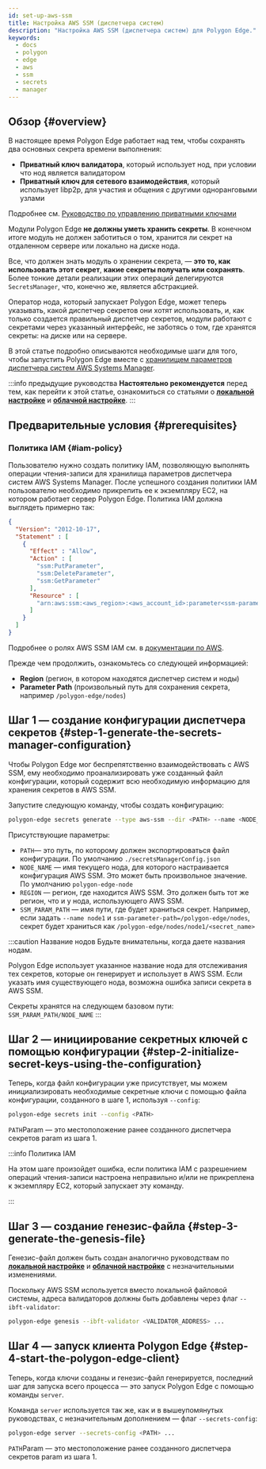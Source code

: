 ```yaml
---
id: set-up-aws-ssm
title: Настройка AWS SSM (диспетчера систем)
description: "Настройка AWS SSM (диспетчера систем) для Polygon Edge."
keywords:
  - docs
  - polygon
  - edge
  - aws
  - ssm
  - secrets
  - manager
---
```


## Обзор {#overview}

В настоящее время Polygon Edge работает над тем, чтобы сохранять два основных секрета времени выполнения:
* **Приватный ключ валидатора**, который использует нод, при условии что нод является валидатором
* **Приватный ключ для сетевого взаимодействия**, который использует libp2p, для участия и общения с другими одноранговыми узлами

Подробнее см.  [Руководство по управлению приватными ключами](/docs/edge/configuration/manage-private-keys)

Модули Polygon Edge **не должны уметь хранить секреты**. В конечном итоге модуль не должен заботиться о том, хранится ли секрет на отдаленном сервере или локально на диске нода.

Все, что должен знать модуль о хранении секрета, — **это то, как использовать этот секрет**, **какие секреты получать или сохранять**. Более тонкие детали реализации этих операций делегируются `SecretsManager`, что, конечно же, является абстракцией.

Оператор нода, который запускает Polygon Edge, может теперь указывать, какой диспетчер секретов они хотят использовать, и, как только создается правильный диспетчер секретов, модули работают с секретами через указанный интерфейс, не заботясь о том, где хранятся секреты: на диске или на сервере.

В этой статье подробно описываются необходимые шаги для того, чтобы запустить Polygon Edge  вместе с [хранилищем параметров диспетчера систем AWS Systems Manager](https://docs.aws.amazon.com/systems-manager/latest/userguide/systems-manager-parameter-store.html).

:::info предыдущие руководства
**Настоятельно рекомендуется** перед тем, как перейти к этой статье, ознакомиться со статьями о [**локальной настройке**](/docs/edge/get-started/set-up-ibft-locally) и [**облачной настройке**](/docs/edge/get-started/set-up-ibft-on-the-cloud).
:::


## Предварительные условия {#prerequisites}
### Политика IAM {#iam-policy}
Пользователю нужно создать политику IAM, позволяющую выполнять операции чтения-записи для хранилища параметров диспетчера систем AWS Systems Manager.
После успешного создания политики IAM пользователю необходимо прикрепить ее к экземпляру EC2, на котором работает сервер Polygon Edge.
Политика IAM должна выглядеть примерно так:
```json
{
  "Version": "2012-10-17",
  "Statement" : [
    {
      "Effect" : "Allow",
      "Action" : [
        "ssm:PutParameter",
        "ssm:DeleteParameter",
        "ssm:GetParameter"
      ],
      "Resource" : [
        "arn:aws:ssm:<aws_region>:<aws_account_id>:parameter<ssm-parameter-path>*"
      ]
    }
  ]
}
```
Подробнее о ролях AWS SSM IAM см. в [документации по AWS](https://docs.aws.amazon.com/systems-manager/latest/userguide/setup-instance-profile.html).

Прежде чем продолжить, ознакомьтесь со следующей информацией:
* **Region** (регион, в котором находятся диспетчер систем и ноды)
* **Parameter Path** (произвольный путь для сохранения секрета, например `/polygon-edge/nodes`)

## Шаг 1 — создание конфигурации диспетчера секретов {#step-1-generate-the-secrets-manager-configuration}

Чтобы Polygon Edge мог беспрепятственно взаимодействовать с AWS SSM, ему необходимо проанализировать уже созданный файл конфигурации, который содержит всю необходимую информацию для хранения секретов в AWS SSM.

Запустите следующую команду, чтобы создать конфигурацию:

```bash
polygon-edge secrets generate --type aws-ssm --dir <PATH> --name <NODE_NAME> --extra region=<REGION>,ssm-parameter-path=<SSM_PARAM_PATH>
```

Присутствующие параметры:
* `PATH`— это путь, по которому должен экспортироваться файл конфигурации. По умолчанию `./secretsManagerConfig.json`
* `NODE_NAME` — имя текущего нода, для которого настраивается конфигурация AWS SSM. Это может быть произвольное значение. По умолчанию `polygon-edge-node`
* `REGION` — регион, где находится AWS SSM. Это должен быть тот же регион, что и у нода, использующего AWS SSM.
* `SSM_PARAM_PATH` — имя пути, где будет храниться секрет. Например, если задать `--name node1` и `ssm-parameter-path=/polygon-edge/nodes`,
секрет будет храниться как `/polygon-edge/nodes/node1/<secret_name>`

:::caution Название нодов
Будьте внимательны, когда даете названия нодам.

Polygon Edge использует указанное название нода для отслеживания тех секретов, которые он генерирует и использует в AWS SSM. Если указать имя существующего нода, возможна ошибка записи секрета в AWS SSM.

Секреты хранятся на следующем базовом пути: `SSM_PARAM_PATH/NODE_NAME`
:::

## Шаг 2 — инициирование секретных ключей с помощью конфигурации {#step-2-initialize-secret-keys-using-the-configuration}

Теперь, когда файл конфигурации уже присутствует, мы можем инициализировать необходимые секретные ключи с помощью файла конфигурации, созданного в шаге 1, используя `--config`:

```bash
polygon-edge secrets init --config <PATH>
```

`PATH`Param — это местоположение ранее созданного диспетчера секретов param из шага 1.

:::info Политика IAM

На этом шаге произойдет ошибка, если политика IAM с разрешением операций чтения-записи настроена неправильно и/или не прикреплена к экземпляру EC2, который запускает эту команду.

:::

## Шаг 3 — создание генезис-файла {#step-3-generate-the-genesis-file}

Генезис-файл должен быть создан аналогично руководствам по [**локальной настройке**](/docs/edge/get-started/set-up-ibft-locally) и [**облачной настройке**](/docs/edge/get-started/set-up-ibft-on-the-cloud) с незначительными изменениями.

Поскольку AWS SSM используется вместо локальной файловой системы, адреса валидаторов должны быть добавлены через флаг `--ibft-validator`:
```bash
polygon-edge genesis --ibft-validator <VALIDATOR_ADDRESS> ...
```

## Шаг 4 — запуск клиента Polygon Edge {#step-4-start-the-polygon-edge-client}

Теперь, когда ключи созданы и генезис-файл генерируется, последний шаг для запуска всего процесса — это запуск Polygon Edge с помощью команды `server`.

Команда `server` используется так же, как и в вышеупомянутых руководствах, с незначительным дополнением — флаг `--secrets-config`:
```bash
polygon-edge server --secrets-config <PATH> ...
```

`PATH`Param — это местоположение ранее созданного диспетчера секретов param из шага 1.